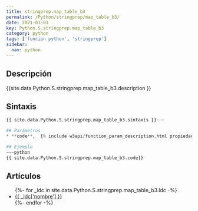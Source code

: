 ```yaml
---
title: stringprep.map_table_b3
permalink: /Python/stringprep/map_table_b3/
date: 2021-01-01
key: Python.S.stringprep.map_table_b3
category: python
tags: ['funcion python', 'stringprep']
sidebar: 
  nav: python
---
```


## Descripción
{{site.data.Python.S.stringprep.map_table_b3.description }}

## Sintaxis
~~~python
{{ site.data.Python.S.stringprep.map_table_b3.sintaxis }}~~~

## Parámetros
* **code**,  {% include w3api/function_param_description.html propiedad=site.data.Python.S.stringprep.map_table_b3 valor="code" %}

## Ejemplo
~~~python
{{ site.data.Python.S.stringprep.map_table_b3.code}}
~~~

## Artículos
<ul>
{%- for _ldc in site.data.Python.S.stringprep.map_table_b3.ldc -%}
   <li>
       <a href="{{_ldc['url'] }}">{{ _ldc['nombre'] }}</a>
   </li>
{%- endfor -%}
</ul>
